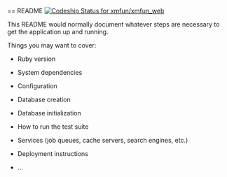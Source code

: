 == README
[ ![Codeship Status for
xmfun/xmfun_web](https://www.codeship.io/projects/a7663760-417c-0132-65c0-767eb66fdb9d/status)](https://www.codeship.io/projects/44180)

This README would normally document whatever steps are necessary to get the
application up and running.

Things you may want to cover:

* Ruby version

* System dependencies

* Configuration

* Database creation

* Database initialization

* How to run the test suite

* Services (job queues, cache servers, search engines, etc.)

* Deployment instructions

* ...
